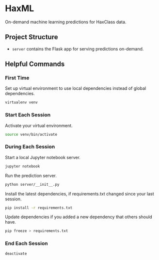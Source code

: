 # HaxML

On-demand machine learning predictions for HaxClass data.

## Project Structure

- `server` contains the Flask app for serving predictions on-demand.

## Helpful Commands

### First Time

Set up virtual environment to use local dependencies instead of global dependencies.

```bash
virtualenv venv
```

### Start Each Session

Activate your virtual environment.

```bash
source venv/bin/activate
```

### During Each Session

Start a local Jupyter notebook server.

```bash
jupyter notebook
```

Run the prediction server.

```bash
python server/__init__.py
```

Install the latest dependencies, if requirements.txt changed since your last session.

```bash
pip install -r requirements.txt
```

Update dependencies if you added a new dependency that others should have.

```bash
pip freeze > requirements.txt
```

### End Each Session

```bash
deactivate
```

